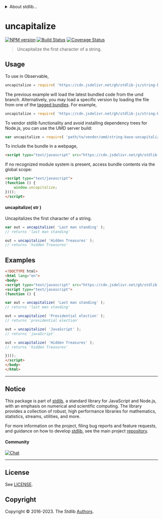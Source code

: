 <!--

@license Apache-2.0

Copyright (c) 2022 The Stdlib Authors.

Licensed under the Apache License, Version 2.0 (the "License");
you may not use this file except in compliance with the License.
You may obtain a copy of the License at

   http://www.apache.org/licenses/LICENSE-2.0

Unless required by applicable law or agreed to in writing, software
distributed under the License is distributed on an "AS IS" BASIS,
WITHOUT WARRANTIES OR CONDITIONS OF ANY KIND, either express or implied.
See the License for the specific language governing permissions and
limitations under the License.

-->


<details>
  <summary>
    About stdlib...
  </summary>
  <p>We believe in a future in which the web is a preferred environment for numerical computation. To help realize this future, we've built stdlib. stdlib is a standard library, with an emphasis on numerical and scientific computation, written in JavaScript (and C) for execution in browsers and in Node.js.</p>
  <p>The library is fully decomposable, being architected in such a way that you can swap out and mix and match APIs and functionality to cater to your exact preferences and use cases.</p>
  <p>When you use stdlib, you can be absolutely certain that you are using the most thorough, rigorous, well-written, studied, documented, tested, measured, and high-quality code out there.</p>
  <p>To join us in bringing numerical computing to the web, get started by checking us out on <a href="https://github.com/stdlib-js/stdlib">GitHub</a>, and please consider <a href="https://opencollective.com/stdlib">financially supporting stdlib</a>. We greatly appreciate your continued support!</p>
</details>

# uncapitalize

[![NPM version][npm-image]][npm-url] [![Build Status][test-image]][test-url] [![Coverage Status][coverage-image]][coverage-url] <!-- [![dependencies][dependencies-image]][dependencies-url] -->

> Uncapitalize the first character of a string.



<section class="usage">

## Usage

To use in Observable,

```javascript
uncapitalize = require( 'https://cdn.jsdelivr.net/gh/stdlib-js/string-base-uncapitalize@umd/browser.js' )
```
The previous example will load the latest bundled code from the umd branch. Alternatively, you may load a specific version by loading the file from one of the [tagged bundles](https://github.com/stdlib-js/string-base-uncapitalize/tags). For example,

```javascript
uncapitalize = require( 'https://cdn.jsdelivr.net/gh/stdlib-js/string-base-uncapitalize@v0.1.1-umd/browser.js' )
```

To vendor stdlib functionality and avoid installing dependency trees for Node.js, you can use the UMD server build:

```javascript
var uncapitalize = require( 'path/to/vendor/umd/string-base-uncapitalize/index.js' )
```

To include the bundle in a webpage,

```html
<script type="text/javascript" src="https://cdn.jsdelivr.net/gh/stdlib-js/string-base-uncapitalize@umd/browser.js"></script>
```

If no recognized module system is present, access bundle contents via the global scope:

```html
<script type="text/javascript">
(function () {
    window.uncapitalize;
})();
</script>
```

#### uncapitalize( str )

Uncapitalizes the first character of a string.

```javascript
var out = uncapitalize( 'Last man standing' );
// returns 'last man standing'

out = uncapitalize( 'Hidden Treasures' );
// returns 'hidden Treasures'
```

</section>

<!-- /.usage -->

<section class="examples">

## Examples

<!-- eslint no-undef: "error" -->

```html
<!DOCTYPE html>
<html lang="en">
<body>
<script type="text/javascript" src="https://cdn.jsdelivr.net/gh/stdlib-js/string-base-uncapitalize@umd/browser.js"></script>
<script type="text/javascript">
(function () {

var out = uncapitalize( 'Last man standing' );
// returns 'last man standing'

out = uncapitalize( 'Presidential election' );
// returns 'presidential election'

out = uncapitalize( 'JavaScript' );
// returns 'javaScript'

out = uncapitalize( 'Hidden Treasures' );
// returns 'hidden Treasures'

})();
</script>
</body>
</html>
```

</section>

<!-- /.examples -->

<!-- Section for related `stdlib` packages. Do not manually edit this section, as it is automatically populated. -->

<section class="related">

</section>

<!-- /.related -->

<!-- Section for all links. Make sure to keep an empty line after the `section` element and another before the `/section` close. -->


<section class="main-repo" >

* * *

## Notice

This package is part of [stdlib][stdlib], a standard library for JavaScript and Node.js, with an emphasis on numerical and scientific computing. The library provides a collection of robust, high performance libraries for mathematics, statistics, streams, utilities, and more.

For more information on the project, filing bug reports and feature requests, and guidance on how to develop [stdlib][stdlib], see the main project [repository][stdlib].

#### Community

[![Chat][chat-image]][chat-url]

---

## License

See [LICENSE][stdlib-license].


## Copyright

Copyright &copy; 2016-2023. The Stdlib [Authors][stdlib-authors].

</section>

<!-- /.stdlib -->

<!-- Section for all links. Make sure to keep an empty line after the `section` element and another before the `/section` close. -->

<section class="links">

[npm-image]: http://img.shields.io/npm/v/@stdlib/string-base-uncapitalize.svg
[npm-url]: https://npmjs.org/package/@stdlib/string-base-uncapitalize

[test-image]: https://github.com/stdlib-js/string-base-uncapitalize/actions/workflows/test.yml/badge.svg?branch=v0.1.1
[test-url]: https://github.com/stdlib-js/string-base-uncapitalize/actions/workflows/test.yml?query=branch:v0.1.1

[coverage-image]: https://img.shields.io/codecov/c/github/stdlib-js/string-base-uncapitalize/main.svg
[coverage-url]: https://codecov.io/github/stdlib-js/string-base-uncapitalize?branch=main

<!--

[dependencies-image]: https://img.shields.io/david/stdlib-js/string-base-uncapitalize.svg
[dependencies-url]: https://david-dm.org/stdlib-js/string-base-uncapitalize/main

-->

[chat-image]: https://img.shields.io/gitter/room/stdlib-js/stdlib.svg
[chat-url]: https://app.gitter.im/#/room/#stdlib-js_stdlib:gitter.im

[stdlib]: https://github.com/stdlib-js/stdlib

[stdlib-authors]: https://github.com/stdlib-js/stdlib/graphs/contributors

[umd]: https://github.com/umdjs/umd
[es-module]: https://developer.mozilla.org/en-US/docs/Web/JavaScript/Guide/Modules

[deno-url]: https://github.com/stdlib-js/string-base-uncapitalize/tree/deno
[umd-url]: https://github.com/stdlib-js/string-base-uncapitalize/tree/umd
[esm-url]: https://github.com/stdlib-js/string-base-uncapitalize/tree/esm
[branches-url]: https://github.com/stdlib-js/string-base-uncapitalize/blob/main/branches.md

[stdlib-license]: https://raw.githubusercontent.com/stdlib-js/string-base-uncapitalize/main/LICENSE

</section>

<!-- /.links -->
